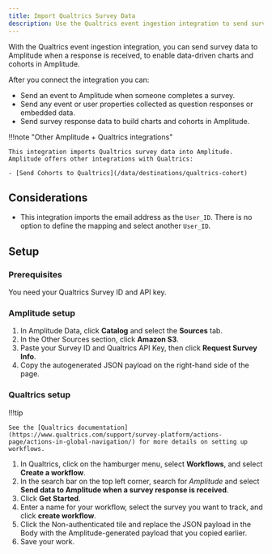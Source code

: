 ```yaml
---
title: Import Qualtrics Survey Data
description: Use the Qualtrics event ingestion integration to send survey data to Amplitude when a response is received, and enable data-driven charts and cohorts in Amplitude.
---
```


With the Qualtrics event ingestion integration, you can send survey data to Amplitude when a response is received, to enable data-driven charts and cohorts in Amplitude.

After you connect the integration you can:

- Send an event to Amplitude when someone completes a survey.
- Send any event or user properties collected as question responses or embedded data.
- Send survey response data to build charts and cohorts in Amplitude.

!!!note "Other Amplitude + Qualtrics integrations"

    This integration imports Qualtrics survey data into Amplitude. Amplitude offers other integrations with Qualtrics: 

    - [Send Cohorts to Qualtrics](/data/destinations/qualtrics-cohort)

## Considerations

- This integration imports the email address as the `User_ID`. There is no option to define the mapping and select another `User_ID`.

## Setup

### Prerequisites

You need your Qualtrics Survey ID and API key. 

### Amplitude setup

1. In Amplitude Data, click **Catalog** and select the **Sources** tab.
2. In the Other Sources section, click **Amazon S3**.
3. Paste your Survey ID and Qualtrics API Key, then click **Request Survey Info**.
4. Copy the autogenerated JSON payload on the right-hand side of the page.

### Qualtrics setup

!!!tip

    See the [Qualtrics documentation](https://www.qualtrics.com/support/survey-platform/actions-page/actions-in-global-navigation/) for more details on setting up workflows. 

1. In Qualtrics, click on the hamburger menu, select **Workflows**, and  select **Create a workflow**.
2. In the search bar on the top left corner, search for *Amplitude* and select **Send data to Amplitude when a survey response is received**.
3. Click **Get Started**.
4. Enter a name for your workflow, select the survey you want to track, and click **create workflow**.
5. Click the Non-authenticated tile and replace the JSON payload in the Body with the Amplitude-generated payload that you copied earlier.
6. Save your work.
